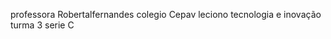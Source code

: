 professora Robertalfernandes
colegio Cepav
leciono tecnologia e inovação
turma 3 serie C

<!---
Robertalfernandes/Robertalfernandes is a ✨ special ✨ repository because its `README.md` (this file) appears on your GitHub profile.
You can click the Preview link to take a look at your changes.
--->
